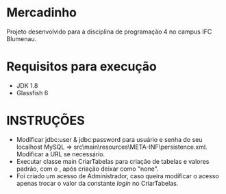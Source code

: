 # Mercadinho
Projeto desenvolvido para a disciplina de programação 4 no campus IFC Blumenau.

# Requisitos para execução

- JDK 1.8
- Glassfish 6


# INSTRUÇÕES

- Modificar jdbc:user & jdbc:password para usuário e senha do seu localhost MySQL => src\main\resources\META-INF\persistence.xml. Modificar a URL se necessário.
- Executar classe main CriarTabelas para criação de tabelas e valores padrão, com o <property name="jakarta.persistence.schema-generation.database.action" value="drop-and-create"/>, após criação deixar como "none".
- Foi criado um acesso de Administrador, caso queira modificar o acesso apenas trocar o valor da constante _login_ no CriarTabelas.
